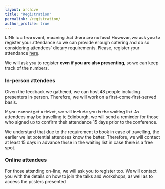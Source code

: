 ```yaml
---
layout: archive
title: "Registration"
permalink: /registration/
author_profile: true
---
```


LINk is a free event, meaning that there are no fees! However, we ask you to register your attendance so we can provide enough catering and do so considering attendees' dietary requirements.
Please, register your attendance [here](https://edinburgh.eu.qualtrics.com/jfe/form/SV_eERqASwMp3ZExWC). 

We will ask you to register **even if you are also presenting**, so we can keep track of the numbers.

### In-person attendees

Given the feedback we gathered, we can host 48 people including presenters in-person. Therefore, we will work on a first-come-first-served basis.

If you cannot get a ticket, we will include you in the waiting list. As attendees may be travelling to Edinburgh, we will send a reminder for those who signed up to confirm their attendance 15 days prior to the conference. 

We understand that due to the requirement to book in case of travelling, the earlier we let potential attendees know the better. Therefore, we will contact at least 15 days in advance those in the waiting list in case there is a free spot.  

### Online attendees

For those attending on-line, we will ask you to register too. We will contact you with the details on how to join the talks and workshops, as well as to access the posters presented.
